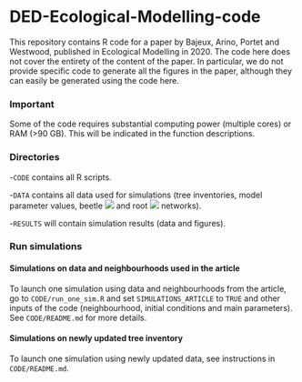 # DED-Ecological-Modelling-code
This repository contains R code for a paper by Bajeux, Arino, Portet and Westwood, published in Ecological Modelling in 2020. The code here does not cover the entirety of the content of the paper. In particular, we do not provide specific code to generate all the figures in the paper, although they can easily be generated using the code here.

### Important
Some of the code requires substantial computing power (multiple cores) or RAM (>90 GB). This will be indicated in the function descriptions.

### Directories
-`CODE` contains all R scripts.

-`DATA` contains all data used for simulations (tree inventories, model parameter values, beetle <img src="https://render.githubusercontent.com/render/math?math=\mathcal{N}^B"> and root <img src="https://render.githubusercontent.com/render/math?math=\mathcal{N}^R"> networks).

-`RESULTS` will contain simulation results (data and figures).

### Run simulations

#### Simulations on data and neighbourhoods used in the article
To launch one simulation using data and neighbourhoods from the article, go to `CODE/run_one_sim.R` and set `SIMULATIONS_ARTICLE` to `TRUE` and other inputs of the code (neighbourhood, initial conditions and main parameters). See `CODE/README.md` for more details.

#### Simulations on newly updated tree inventory 
To launch one simulation using newly updated data, see instructions in `CODE/README.md`.
